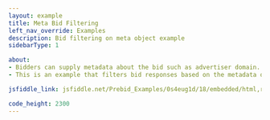 ```yaml
---
layout: example
title: Meta Bid Filtering
left_nav_override: Examples
description: Bid filtering on meta object example
sidebarType: 1

about:
- Bidders can supply metadata about the bid such as advertiser domain. See the "meta" fields in the <a href="/dev-docs/bidder-adaptor.html#interpreting-the-response">bid response</a> for the full list.
- This is an example that filters bid responses based on the metadata object.

jsfiddle_link: jsfiddle.net/Prebid_Examples/0s4eug1d/18/embedded/html,result

code_height: 2300
---
```

